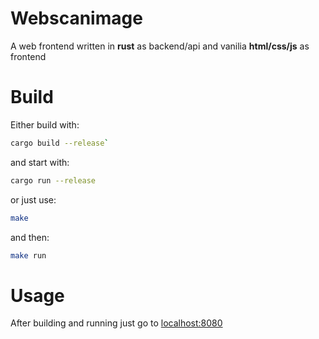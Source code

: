 # Webscanimage
A web frontend written in **rust** as backend/api 
and vanilia **html/css/js** as frontend


# Build
Either build with:
 ```sh
 cargo build --release`
 ```
 and start with:
 ```sh
 cargo run --release
 ```
or just use:
 ```sh
 make
 ``` 
 and then:
  ```sh 
  make run
  ```

# Usage

After building and running just go to [localhost:8080](http://localhost:8080)


